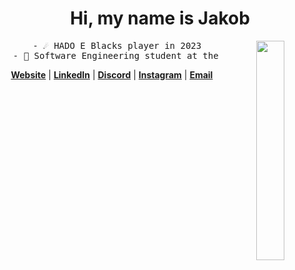 <h1 align="center">Hi, my name is Jakob</h1>

<div align="center">
<img align="right" src="shiguang-dailiren-link-click.gif" width="30%">

<pre>
  - ☄️ HADO E Blacks player in 2023
  - 📖 Software Engineering student at the University of Otago
</pre>
</div>

<p align="center"><strong><a href="https://rumia.moe/">Website</a></strong> | <strong><a href="https://www.linkedin.com/in/jakob-d/">LinkedIn</a></strong> | <strong><a href="https://discord.com/users/445035187370328066">Discord</a></strong> | <strong><a href="https://instagram.com/jakob.deguzman">Instagram</a></strong> | <strong><a href="mailto:jakob@rumia.moe">Email</a></strong></p>
